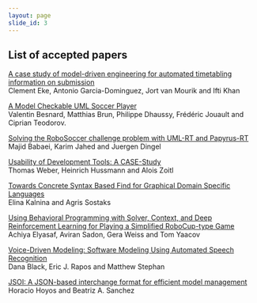 ```yaml
---
layout: page
slide_id: 3
---
```


## List of accepted papers
 
 
[A case study of model-driven engineering for automated timetabling information on submission]()   
Clement Eke, Antonio Garcia-Dominguez, Jort van Mourik and Ifti Khan


[A Model Checkable UML Soccer Player]()  
Valentin Besnard, Matthias Brun, Philippe Dhaussy, Frédéric Jouault and Ciprian Teodorov.

[Solving the RoboSoccer challenge problem with UML-RT and Papyrus-RT]()  
Majid Babaei, Karim Jahed and Juergen Dingel


[Usability of Development Tools: A CASE-Study]()   
Thomas Weber, Heinrich Hussmann and Alois Zoitl



[Towards Concrete Syntax Based Find for Graphical Domain Specific Languages]()   
Elina Kalnina and Agris Sostaks

[Using Behavioral Programming with Solver, Context, and Deep Reinforcement Learning for Playing a Simplified RoboCup-type Game]()   
Achiya Elyasaf, Aviran Sadon, Gera Weiss and Tom Yaacov


[Voice-Driven Modeling: Software Modeling Using Automated Speech Recognition]()   
Dana Black, Eric J. Rapos and Matthew Stephan


[JSOI: A JSON-based interchange format for efficient model management]()   
Horacio Hoyos and Beatriz A. Sanchez




